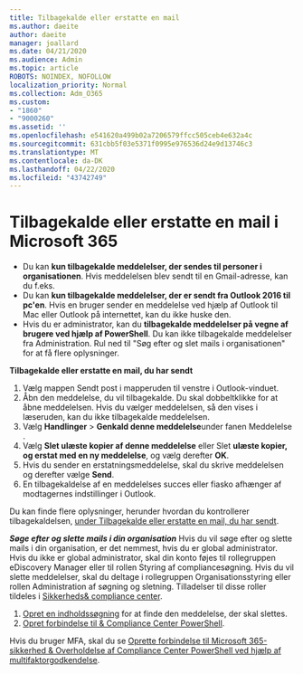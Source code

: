 ```yaml
---
title: Tilbagekalde eller erstatte en mail
ms.author: daeite
author: daeite
manager: joallard
ms.date: 04/21/2020
ms.audience: Admin
ms.topic: article
ROBOTS: NOINDEX, NOFOLLOW
localization_priority: Normal
ms.collection: Adm_O365
ms.custom:
- "1860"
- "9000260"
ms.assetid: ''
ms.openlocfilehash: e541620a499b02a7206579ffcc505ceb4e632a4c
ms.sourcegitcommit: 631cbb5f03e5371f0995e976536d24e9d13746c3
ms.translationtype: MT
ms.contentlocale: da-DK
ms.lasthandoff: 04/22/2020
ms.locfileid: "43742749"
---
```

# <a name="recall-or-replace-an-email-message-in-microsoft-365"></a>Tilbagekalde eller erstatte en mail i Microsoft 365

- Du kan **kun tilbagekalde meddelelser, der sendes til personer i organisationen**. Hvis meddelelsen blev sendt til en Gmail-adresse, kan du f.eks.
- Du kan **kun tilbagekalde meddelelser, der er sendt fra Outlook 2016 til pc'en**. Hvis en bruger sender en meddelelse ved hjælp af Outlook til Mac eller Outlook på internettet, kan du ikke huske den.
- Hvis du er administrator, kan du **tilbagekalde meddelelser på vegne af brugere ved hjælp af PowerShell**. Du kan ikke tilbagekalde meddelelser fra Administration. Rul ned til "Søg efter og slet mails i organisationen" for at få flere oplysninger.

**Tilbagekalde eller erstatte en mail, du har sendt**

1. Vælg mappen Sendt post i mapperuden til venstre i Outlook-vinduet.
2. Åbn den meddelelse, du vil tilbagekalde. Du skal dobbeltklikke for at åbne meddelelsen. Hvis du vælger meddelelsen, så den vises i læseruden, kan du ikke tilbagekalde meddelelsen.
3. Vælg **Handlinger** > **Genkald denne meddelelse**under fanen Meddelelse .
4. Vælg **Slet ulæste kopier af denne meddelelse** eller Slet **ulæste kopier, og erstat med en ny meddelelse**, og vælg derefter **OK**.
5. Hvis du sender en erstatningsmeddelelse, skal du skrive meddelelsen og derefter vælge **Send**.
6. En tilbagekaldelse af en meddelelses succes eller fiasko afhænger af modtagernes indstillinger i Outlook.

Du kan finde flere oplysninger, herunder hvordan du kontrollerer tilbagekaldelsen, [under Tilbagekalde eller erstatte en mail, du har sendt](https://support.office.com/article/35027f88-d655-4554-b4f8-6c0729a723a0).

***Søge efter og slette mails i din organisation*** Hvis du vil søge efter og slette mails i din organisation, er det nemmest, hvis du er global administrator. Hvis du ikke er global administrator, skal din konto føjes til rollegruppen eDiscovery Manager eller til rollen Styring af compliancesøgning. Hvis du vil slette meddelelser, skal du deltage i rollegruppen Organisationsstyring eller rollen Administration af søgning og sletning. Tilladelser til disse roller tildeles i [Sikkerheds& compliance center](https://protection.office.com/).

1. [Opret en indholdssøgning](https://docs.microsoft.com/office365/securitycompliance/content-search) for at finde den meddelelse, der skal slettes.
2. [Opret forbindelse til & Compliance Center PowerShell](https://docs.microsoft.com/powershell/exchange/office-365-scc/connect-to-scc-powershell/connect-to-scc-powershell?view=exchange-ps). 

Hvis du bruger MFA, skal du se [Oprette forbindelse til Microsoft 365-sikkerhed & Overholdelse af Compliance Center PowerShell ved hjælp af multifaktorgodkendelse](https://docs.microsoft.com/powershell/exchange/office-365-scc/connect-to-scc-powershell/mfa-connect-to-scc-powershell?view=exchange-ps). 
